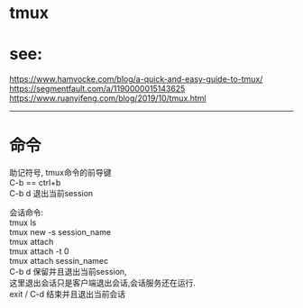 
# tmux

# see:  
https://www.hamvocke.com/blog/a-quick-and-easy-guide-to-tmux/  
https://segmentfault.com/a/1190000015143625  
https://www.ruanyifeng.com/blog/2019/10/tmux.html  

----

# 命令
助记符号, tmux命令的前导键    
C-b == ctrl+b  
C-b d 退出当前session  

会话命令:  
tmux ls  
tmux new -s session_name  
tmux attach  
tmux attach -t 0  
tmux attach sessin_namec    
C-b d         保留并且退出当前session,  
              这里退出会话只是客户端退出会话,会话服务还在运行.  
exit / C-d    结束并且退出当前会话  



